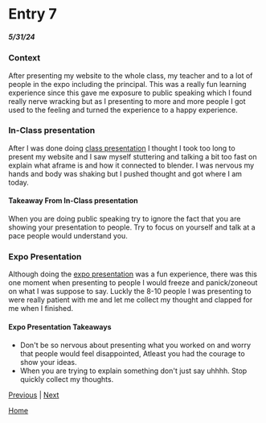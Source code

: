 # Entry 7
##### 5/31/24

### Context
After presenting my website to the whole class, my teacher and to a lot of people in the expo including the principal. This was a really fun learning experience since this gave me exposure to public speaking which I found really nerve wracking but as I presenting to more and more people I got used to the feeling and turned the experience to a happy experience.
### In-Class presentation
After I was done doing [class presentation](https://docs.google.com/presentation/d/1UXiFxFk7Ry688JfwIaKWPsnIpOsqpvgscL0ZG3oBrEw/edit#slide=id.g2ddf02d20b4_0_2) I thought I took too long to present my website and I saw myself stuttering and talking a bit too fast on explain what aframe is and how it connected to blender. I was nervous my hands and body was shaking but I pushed thought and got where I am today.
#### Takeaway From In-Class presentation
When you are doing public speaking try to ignore the fact that you are showing your presentation to people. Try to focus on yourself and talk at a pace people would understand you.
### Expo Presentation
Although doing the [expo presentation](https://docs.google.com/document/d/16gOTbU3gWlS_M0NR9PrOCabqtd15Nd8c9dd9059KdhQ/edit) was a fun experience, there was this one moment when presenting to people I would freeze and panick/zoneout on what I was suppose to say. Luckly the 8-10 people I was presenting to were really patient with me and let me collect my thought and clapped for me when I finished.
#### Expo Presentation Takeaways
* Don't be so nervous about presenting what you worked on and worry that people would feel disappointed, Atleast you had the courage to show your ideas. 
* When you are trying to explain something don't just say uhhhh. Stop quickly collect my thoughts.


[Previous](entry06.md) | [Next](entry08.md)

[Home](../README.md)
